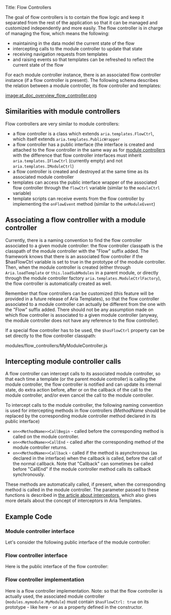 Title: Flow Controllers





The goal of flow controllers is to contain the flow logic and keep it separated from the rest of the application so that it can be managed and customized independently and more easily. The flow controller is in charge of managing the flow, which means the following:


* maintaining in the data model the current state of the flow
* intercepting calls to the module controller to update that state
* receiving navigation requests from templates
* and raising events so that templates can be refreshed to reflect the current state of the flow

For each module controller instance, there is an associated flow controller instance (if a flow controller is present). The following schema describes the relation between a module controller, its flow controller and templates:


[image:at_doc_overview_flow_controller.png](image:at_doc_overview_flow_controller.png)

## Similarities with module controllers

Flow controllers are very similar to module controllers:


* a flow controller is a class which extends `aria.templates.FlowCtrl`, which itself extends `aria.templates.PublicWrapper`
* a flow controller has a public interface (the interface is created and attached to the flow controller in the same way as for [module controllers](controllers) with the difference that flow controller interfaces must inherit `aria.templates.IFlowCtrl` (currently empty) and not `aria.templates.IModuleCtrl`)
* a flow controller is created and destroyed at the same time as its associated module controller
* templates can access the public interface wrapper of the associated flow controller through the `flowCtrl` variable (similar to the `moduleCtrl` variable)
* template scripts can receive events from the flow controller by implementing the `onFlowEvent` method (similar to the `onModuleEvent`)

## Associating a flow controller with a module controller

Currently, there is a naming convention to find the flow controller associated to a given module controller: the flow controller classpath is the classpath of the module controller with the "Flow" suffix added. The framework knows that there is an associated flow controller if the $hasFlowCtrl variable is set to true in the prototype of the module controller. Then, when the module controller is created (either through `Aria.loadTemplate` or `this.loadSubModules` in a parent module, or directly through the module controller factory `aria.templates.ModuleCtrlFactory`), the flow controller is automatically created as well.

Remember that flow controllers can be customized (this feature will be provided in a future release of Aria Templates), so that the flow controller associated to a module controller can actually be different from the one with the "Flow" suffix added. There should not be any assumption made on which flow controller is associated to a given module controller (anyway, the module controller does not have any reference to the flow controller).

If a special flow controller has to be used, the `$hasFlowCtrl` property can be set directly to the flow controller classpath:


<srcinclude lang="JavaScript" outdent="true">modules/flow_controllers/MyModuleController.js
</srcinclude>

## Intercepting module controller calls

A flow controller can intercept calls to its associated module controller, so that each time a template (or the parent module controller) is calling the module controller, the flow controller is notified and can update its internal state, do extra action before, after or on the callback of the call to the module controller, and/or even cancel the call to the module controller.

To intercept calls to the module controller, the following naming convention is used for intercepting methods in flow controllers (_MethodName_ should be replaced by the corresponding module controller method declared in its public interface)

* `on<<MethodName>>CallBegin` - called before the corresponding method is called on the module controller.
* `on<<MethodName>>CallEnd` - called after the corresponding method of the module controller returns.
* `on<<MethodName>>Callback` - called if the method is asynchronous (as declared in the interface) when the callback is called, before the call of the normal callback. Note that "Callback" can sometimes be called before "CallEnd" if the module controller method calls its callback synchronously.

These methods are automatically called, if present, when the corresponding method is called in the module controller. The parameter passed to these functions is described in [the article about interceptors](interceptors), which also gives more details about the concept of interceptors in Aria Templates.

## Example Code

### Module controller interface

Let's consider the following public interface of the module controller:


<script src='http://snippets.ariatemplates.com/snippets/github.com/ariatemplates/documentation-code/%VERSION%/snippets/modules/flow_controllers/IMyModule.js?lang=javascript&outdent=true' defer></script>

### Flow controller interface

Here is the public interface of the flow controller:


<script src='http://snippets.ariatemplates.com/snippets/github.com/ariatemplates/documentation-code/%VERSION%/snippets/modules/flow_controllers/IMyModuleFlow.js?lang=javascript&outdent=true' defer></script>

### Flow controller implementation

Here is a flow controller implementation. Note: so that the flow controller is actually used, the associated module controller (`modules.mymodule.MyModule`) must contain `$hasFlowCtrl: true` on its prototype - like here - or as a property defined in the constructor.

<script src='http://snippets.ariatemplates.com/snippets/github.com/ariatemplates/documentation-code/%VERSION%/snippets/modules/flow_controllers/MyModuleFlow.js?lang=javascript&outdent=true' defer></script>
